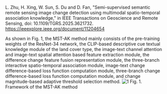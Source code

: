 L. Zhu, H. Xing, W. Sun, S. Du and D. Fan, "Semi-supervised semantic remote sensing image change detection using multimodal spatio-temporal association knowledge," in IEEE Transactions on Geoscience and Remote Sensing, doi: 10.1109/TGRS.2025.3621732. 
https://ieeexplore.ieee.org/document/11204654
 
 As shown in Fig. 1, the MST-AK method mainly consists of the pre-training weights of the ResNet-34 network, the CLIP-based descriptive cue textual knowledge module of the land cover type, the image-text channel attention and image-text spatial attention based feature extraction module, the difference change feature fusion representation module, the three-branch interactive spatio-temporal association module, image-text change difference-based loss function computation module, three-branch change difference-based loss function computation module, and change magnitude-based adaptive threshold selection method.
![1](https://github.com/user-attachments/assets/4deee026-f51a-4983-89b0-1898b1540982)
Fig. 1. Framework of the MST-AK method
